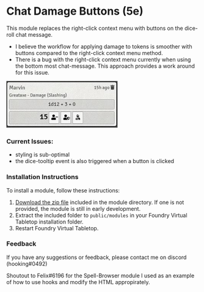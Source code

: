# Chat Damage Buttons (5e)

This module replaces the right-click context menu with buttons on the dice-roll chat message. 
- I believe the workflow for applying damage to tokens is smoother with buttons compared to the right-click context menu method.
- There is a bug with the right-click context menu currently when using the bottom most chat-message. This approach provides a work around for this issue.

![example](preview.jpg)

### Current Issues:
- styling is sub-optimal
- the dice-tooltip event is also triggered when a button is clicked

### Installation Instructions

To install a module, follow these instructions:

1. [Download the zip file](https://gitlab.com/hooking/foundry-vtt---chat-damage-buttons/blob/master/chatdamagebuttons5e.zip) included in the module directory. If one is not provided, the module is still in early development.
2. Extract the included folder to `public/modules` in your Foundry Virtual Tabletop installation folder.
3. Restart Foundry Virtual Tabletop.  

### Feedback

If you have any suggestions or feedback, please contact me on discord (hooking#0492)

Shoutout to Felix#6196 for the Spell-Browser module I used as an example of how to use hooks and modify the HTML appropirately.